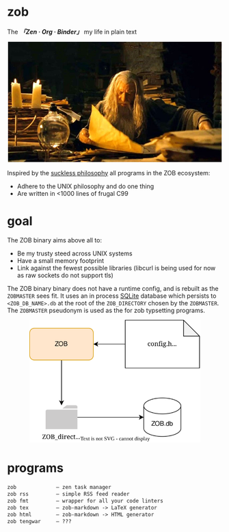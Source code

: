 # zob
The _**「Zen · Org · Binder」**_ my life in plain text
<p align="center">
  <img src="pix/gandalf-study.jpeg" width="500" alt="Gandalf in Gondorian library">
</p>

Inspired by the [suckless philosophy](https://suckless.org/philosophy/) all programs
in the ZOB ecosystem:
- Adhere to the UNIX philosophy and do one thing
- Are written in <1000 lines of frugal C99

# goal
The ZOB binary aims above all to:
- Be my trusty steed across UNIX systems
- Have a small memory footprint
- Link against the fewest possible libraries (libcurl is being used for now as raw sockets
do not support tls)

The ZOB binary binary does not have a runtime config, and is rebuilt as the
`ZOBMASTER` sees fit. It uses an in process [SQLite](https://www.sqlite.org/index.html) database which persists
to `<ZOB_DB_NAME>.db` at the root of the `ZOB_DIRECTORY` chosen by the `ZOBMASTER`.
The `ZOBMASTER` pseudonym is used as the <author> for zob typsetting programs.

<p align="center">
  <img src="pix/zob.svg" width="400" alt="The zobosystem">
</p>

# programs
```
zob             — zen task manager
zob rss         — simple RSS feed reader
zob fmt         — wrapper for all your code linters
zob tex         — zob-markdown -> LaTeX generator
zob html        — zob-markdown -> HTML generator
zob tengwar     — ???
```
